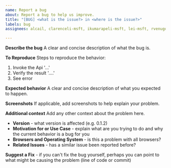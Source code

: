 ```yaml
---
name: Report a bug
about: Report a bug to help us improve.
title: "[BUG] <what is the issue?> in <where is the issue?>"
labels: bug
assignees: alcail, clarenceli-msft, ikumarapeli-msft, lei-msft, rvenugopal-msft, vaibhavjain-msft

---
```


**Describe the bug**
A clear and concise description of what the bug is.

**To Reproduce**
Steps to reproduce the behavior:
1. Invoke the Api '...'
2. Verify the result '....'
3. See error

**Expected behavior**
A clear and concise description of what you expected to happen.

**Screenshots**
If applicable, add screenshots to help explain your problem.

**Additional context**
Add any other context about the problem here.

- **Version** - what version is affected (e.g. 0.1.2)
- **Motivation for or Use Case** - explain what are you trying to do and why the current behavior is a bug for you
- **Browsers and Operating System** - is this a problem with all browsers?
- **Related Issues** - has a similar issue been reported before?

**Suggest a Fix** - if you can't fix the bug yourself, perhaps you can point to what might be causing the problem (line of code or commit)

